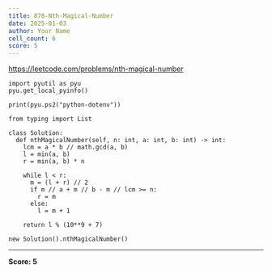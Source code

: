 ```yaml
---
title: 878-Nth-Magical-Number
date: 2025-01-03
author: Your Name
cell_count: 6
score: 5
---
```


https://leetcode.com/problems/nth-magical-number


```
import pyutil as pyu
pyu.get_local_pyinfo()
```


```
print(pyu.ps2("python-dotenv"))
```


```
from typing import List
```


```
class Solution:
  def nthMagicalNumber(self, n: int, a: int, b: int) -> int:
    lcm = a * b // math.gcd(a, b)
    l = min(a, b)
    r = min(a, b) * n

    while l < r:
      m = (l + r) // 2
      if m // a + m // b - m // lcm >= n:
        r = m
      else:
        l = m + 1

    return l % (10**9 + 7)
```


```
new Solution().nthMagicalNumber()
```


---
**Score: 5**